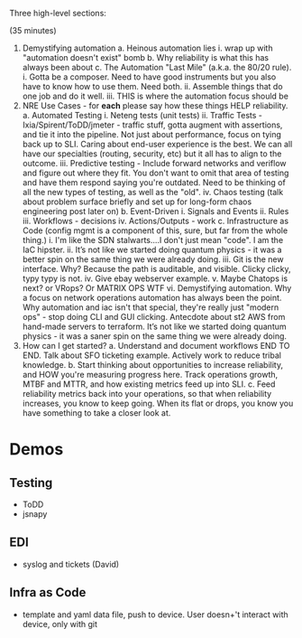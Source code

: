 Three high-level sections:

(35 minutes)

1. Demystifying automation
    a. Heinous automation lies
        i. wrap up with "automation doesn't exist" bomb
    b. Why reliability is what this has always been about
    c. The Automation "Last Mile" (a.k.a. the 80/20 rule). 
        i. Gotta be a composer. Need to have good instruments but you also have to know how to use them. Need both.
        ii. Assemble things that do one job and do it well.
        iii. THIS is where the automation focus should be
2. NRE Use Cases - for **each** please say how these things HELP reliability.
    a. Automated Testing
        i. Neteng tests (unit tests)
        ii. Traffic Tests - Ixia/Spirent/ToDD/jmeter - traffic stuff, gotta augment with assertions, and tie it into the pipeline. Not just about performance, focus on tying back up to SLI. Caring about end-user experience is the best. We can all have our specialties (routing, security, etc) but it all has to align to the outcome.
        iii. Predictive testing - Include forward networks and veriflow and figure out where they fit. You don't want to omit that area of testing and have them respond saying you're outdated. Need to be thinking of all the new types of testing, as well as the "old".
        iv. Chaos testing (talk about problem surface briefly and set up for long-form chaos engineering post later on)
    b. Event-Driven
        i. Signals and Events
        ii. Rules
        iii. Workflows - decisions
        iv. Actions/Outputs - work
    c. Infrastructure as Code (config mgmt is a component of this, sure, but far from the whole thing.)
        i. I'm like the SDN stalwarts....I don't just mean "code". I am the IaC hipster.
        ii. It’s not like we started doing quantum physics - it was a better spin on the same thing we were already doing.
        iii. Git is the new interface. Why? Because the path is auditable, and visible. Clicky clicky, typy typy is not.
        iv. Give ebay webserver example.
        v. Maybe Chatops is next? or VRops? Or MATRIX OPS WTF
        vi. Demystifying automation. Why a focus on network operations automation has always been the point. Why automation and iac isn't that special, they're really just "modern ops" - stop doing CLI and GUI clicking. Antecdote about st2 AWS from hand-made servers to terraform. It’s not like we started doing quantum physics - it was a saner spin on the same thing we were already doing.
3. How can I get started?
    a. Understand and document workflows END TO END. Talk about SFO ticketing example. Actively work to reduce tribal knowledge.
    b. Start thinking about opportunities to increase reliability, and HOW you're measuring progress here. Track operations growth, MTBF and MTTR, and how existing metrics feed up into SLI.
    c. Feed reliability metrics back into your operations, so that when reliability increases, you know to keep going. When its flat or drops, you know you have something to take a closer look at.


# Demos

## Testing

- ToDD
- jsnapy

## EDI

- syslog and tickets (David)

## Infra as Code

- template and yaml data file, push to device. User doesn+'t interact with device, only with git
